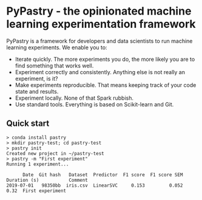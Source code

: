 PyPastry - the opinionated machine learning experimentation framework
=====================================================================

PyPastry is a framework for developers and data scientists to run
machine learning experiments. We enable you to:

 - Iterate quickly. The more experiments you do, the more likely you
   are to find something that works well.
 - Experiment correctly and consistently. Anything else is not really
   an experiment, is it?
 - Make experiments reproducible. That means keeping track of your
   code state and results.
 - Experiment locally. None of that Spark rubbish.
 - Use standard tools. Everything is based on Scikit-learn and Git.

Quick start
-----------

    > conda install pastry
	> mkdir pastry-test; cd pastry-test
	> pastry init
    Created new project in ~/pastry-test
    > pastry -m "First experiment"
	Running 1 experiment...

          Date  Git hash   Dataset  Predictor  F1 score  F1 score SEM  Duration (s)           Comment
    2019-07-01   98350bb  iris.csv  LinearSVC     0.153         0.052          0.32  First experiment
